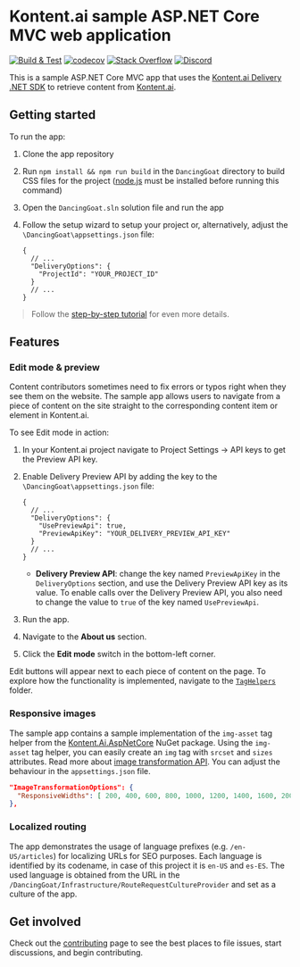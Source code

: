 # Kontent.ai sample ASP.NET Core MVC web application

[![Build & Test](https://github.com/kontent-ai/sample-app-net/actions/workflows/integrate.yml/badge.svg)](https://github.com/kontent-ai/sample-app-net/actions/workflows/integrate.yml)
[![codecov](https://codecov.io/gh/kontent-ai/sample-app-net/branch/master/graph/badge.svg?token=X90Anf22sl)](https://codecov.io/gh/kontent-ai/sample-app-net)
[![Stack Overflow](https://img.shields.io/badge/Stack%20Overflow-ASK%20NOW-FE7A16.svg?logo=stackoverflow&logoColor=white)](https://stackoverflow.com/tags/kontent)
[![Discord](https://img.shields.io/discord/821885171984891914?label=Discord&logo=Discord&logoColor=white)](https://discord.gg/SKCxwPtevJ)

This is a sample ASP.NET Core MVC app that uses the [Kontent.ai Delivery .NET SDK](https://github.com/kontent-ai/delivery-sdk-net) to retrieve content from [Kontent.ai](https://kontent.ai).

## Getting started

To run the app:

1. Clone the app repository
2. Run `npm install && npm run build` in the `DancingGoat` directory to build CSS files for the project ([node.js](https://nodejs.org/) must be installed before running this command)
3. Open the `DancingGoat.sln` solution file and run the app
4. Follow the setup wizard to setup your project or, alternatively, adjust the `\DancingGoat\appsettings.json` file:

   ```jsonc
   {
     // ...
     "DeliveryOptions": {
       "ProjectId": "YOUR_PROJECT_ID"
     }
     // ...
   }
   ```
> Follow the [step-by-step tutorial](https://kontent.ai/learn/tutorials/develop-apps/get-started/run-sample-app?tech=dotnet) for even more details.

## Features

### Edit mode & preview

Content contributors sometimes need to fix errors or typos right when they see them on the website. The sample app allows users to navigate from a piece of content on the site straight to the corresponding content item or element in Kontent.ai.

To see Edit mode in action:

1. In your Kontent.ai project navigate to Project Settings -> API keys to get the Preview API key. 
2. Enable Delivery Preview API by adding the key to the `\DancingGoat\appsettings.json` file:

   ```jsonc
   {
     // ...
     "DeliveryOptions": {
       "UsePreviewApi": true,
       "PreviewApiKey": "YOUR_DELIVERY_PREVIEW_API_KEY"
     }
     // ...
   }
   ```

   - **Delivery Preview API**: change the key named `PreviewApiKey` in the `DeliveryOptions` section, and use the Delivery Preview API key as its value. To enable calls over the Delivery Preview API, you also need to change the value to `true` of the key named `UsePreviewApi`.

3. Run the app.
4. Navigate to the **About us** section.
5. Click the **Edit mode** switch in the bottom-left corner.

Edit buttons will appear next to each piece of content on the page.
To explore how the functionality is implemented, navigate to the [`TagHelpers`](https://github.com/kontent-ai/sample-app-net/tree/master/DancingGoat/TagHelpers) folder.

### Responsive images

The sample app contains a sample implementation of the `img-asset` tag helper from the [Kontent.Ai.AspNetCore](https://www.nuget.org/packages/Kontent.Ai.AspNetCore) NuGet package. Using the `img-asset` tag helper, you can easily create an `img` tag with `srcset` and `sizes` attributes. Read more about [image transformation API](https://kontent.ai/learn/reference/image-transformation).
You can adjust the behaviour in the `appsettings.json` file.

```json
"ImageTransformationOptions": {
  "ResponsiveWidths": [ 200, 400, 600, 800, 1000, 1200, 1400, 1600, 2000, 4000 ]
},
```

### Localized routing

The app demonstrates the usage of language prefixes (e.g. `/en-US/articles`) for localizing URLs for SEO purposes. Each language is identified by its codename, in case of this project it is `en-US` and `es-ES`.
The used language is obtained from the URL in the `/DancingGoat/Infrastructure/RouteRequestCultureProvider` and set as a culture of the app. 
## Get involved

Check out the [contributing](CONTRIBUTING.md) page to see the best places to file issues, start discussions, and begin contributing.
